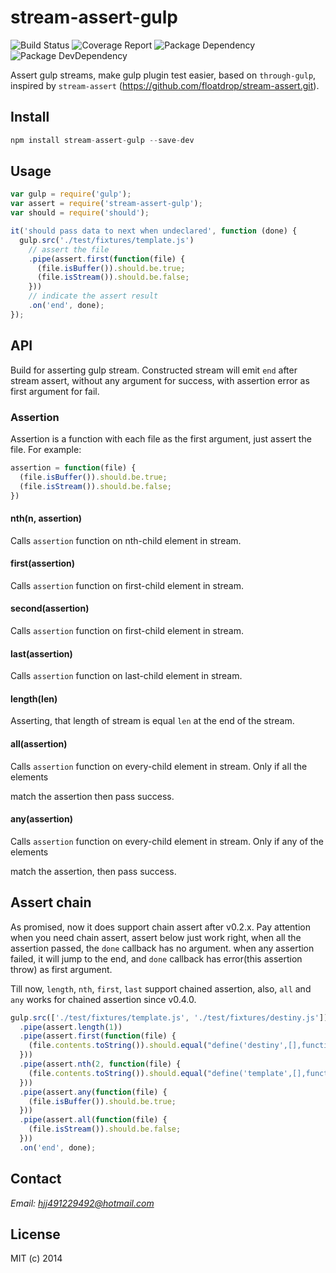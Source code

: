 # stream-assert-gulp
![Build Status](https://img.shields.io/travis/bornkiller/stream-assert-gulp/master.svg?style=flat)
![Coverage Report](http://img.shields.io/coveralls/bornkiller/stream-assert-gulp.svg?style=flat)
![Package Dependency](https://david-dm.org/bornkiller/stream-assert-gulp.svg?style=flat)
![Package DevDependency](https://david-dm.org/bornkiller/stream-assert-gulp/dev-status.svg?style=flat)

Assert gulp streams, make gulp plugin test easier, based on `through-gulp`, inspired by
`stream-assert` (https://github.com/floatdrop/stream-assert.git).

## Install
```js
npm install stream-assert-gulp --save-dev
```

## Usage
```js
var gulp = require('gulp');
var assert = require('stream-assert-gulp');
var should = require('should');

it('should pass data to next when undeclared', function (done) {
  gulp.src('./test/fixtures/template.js')
    // assert the file
    .pipe(assert.first(function(file) {
      (file.isBuffer()).should.be.true;
      (file.isStream()).should.be.false;
    }))
    // indicate the assert result
    .on('end', done);
});
```

## API

Build for asserting gulp stream. Constructed stream will emit `end` after stream assert, without any argument for success, with assertion error as first argument for fail.

### Assertion
Assertion is a function with each file as the first argument, just assert the file. For example:
```js
assertion = function(file) {
  (file.isBuffer()).should.be.true;
  (file.isStream()).should.be.false;
})
```

#### nth(n, assertion)

Calls `assertion` function on nth-child element in stream.

#### first(assertion)

Calls `assertion` function on first-child element in stream.

#### second(assertion)

Calls `assertion` function on first-child element in stream.

#### last(assertion)

Calls `assertion` function on last-child element in stream.

#### length(len)

Asserting, that length of stream is equal `len` at the end of the stream.

#### all(assertion)

Calls `assertion` function on every-child element in stream. Only if all the elements

match the assertion then pass success.

#### any(assertion)

Calls `assertion` function on every-child element in stream. Only if any of the elements

match the assertion, then pass success.

## Assert chain
As promised, now it does support chain assert after v0.2.x. Pay attention when you need
chain assert, assert below just work right, when all the assertion passed, the `done`
callback has no argument. when any assertion failed, it will jump to the end, and `done`
callback has error(this assertion throw) as first argument.

Till now, `length`, `nth`, `first`, `last` support chained assertion, also, `all` and `any`
works for chained assertion since v0.4.0.

```js
gulp.src(['./test/fixtures/template.js', './test/fixtures/destiny.js'])
  .pipe(assert.length(1))
  .pipe(assert.first(function(file) {
    (file.contents.toString()).should.equal("define('destiny',[],function(){});");
  }))
  .pipe(assert.nth(2, function(file) {
    (file.contents.toString()).should.equal("define('template',[],function(){});");
  }))
  .pipe(assert.any(function(file) {
    (file.isBuffer()).should.be.true;
  }))
  .pipe(assert.all(function(file) {
    (file.isStream()).should.be.false;
  }))
  .on('end', done);
```

## Contact

*Email: hjj491229492@hotmail.com*

## License

MIT (c) 2014

